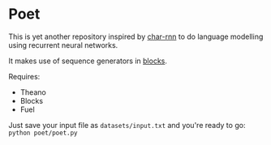 # Poet

This is yet another repository inspired by [char-rnn](https://github.com/karpathy/char-rnn) to do language modelling using recurrent neural networks.

It makes use of sequence generators in [blocks](https://github.com/mila-udem/blocks).

Requires:
 * Theano
 * Blocks
 * Fuel

Just save your input file as ```datasets/input.txt``` and you're ready to go:
```python poet/poet.py```
